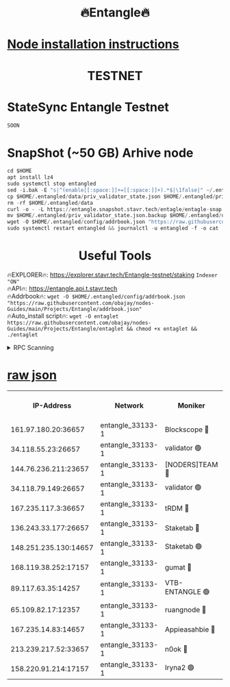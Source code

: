 <h1 align="center"> 🔥Entangle🔥</h1>

[Node installation instructions](https://github.com/obajay/nodes-Guides/tree/main/Projects/Entangle)
=

<h1 align="center"> TESTNET</h1>

# StateSync Entangle Testnet
```python
SOON
```
# SnapShot (~50 GB) Arhive node
```python
cd $HOME
apt install lz4
sudo systemctl stop entangled
sed -i.bak -E "s|^(enable[[:space:]]+=[[:space:]]+).*$|\1false|" ~/.entangled/config/config.toml
cp $HOME/.entangled/data/priv_validator_state.json $HOME/.entangled/priv_validator_state.json.backup
rm -rf $HOME/.entangled/data
curl -o - -L https://entangle.snapshot.stavr.tech/entagle/entagle-snap.tar.lz4 | lz4 -c -d - | tar -x -C $HOME/.entangled --strip-components 2
mv $HOME/.entangled/priv_validator_state.json.backup $HOME/.entangled/data/priv_validator_state.json
wget -O $HOME/.entangled/config/addrbook.json "https://raw.githubusercontent.com/obajay/nodes-Guides/main/Projects/Entangle/addrbook.json"
sudo systemctl restart entangled && journalctl -u entangled -f -o cat
```
 <h1 align="center"> Useful Tools</h1>
 
🔥EXPLORER🔥: https://explorer.stavr.tech/Entangle-testnet/staking        `Indexer "ON"` \
🔥API🔥:      https://entangle.api.t.stavr.tech \
🔥Addrbook🔥: ```wget -O $HOME/.entangled/config/addrbook.json "https://raw.githubusercontent.com/obajay/nodes-Guides/main/Projects/Entangle/addrbook.json"``` \
🔥Auto_install script🔥:  `wget -O entaglet https://raw.githubusercontent.com/obajay/nodes-Guides/main/Projects/Entangle/entaglet && chmod +x entaglet && ./entaglet`


<details>
<summary>RPC Scanning</summary>

<h2 align="center"> We scan nodes in real time every 4 hours. And we provide the final result of RPC endpoints.
We cannot influence the operation of these nodes in any way. </h2>


```python
If Voting Power is higher than 0 --> then the Node is a validator of the network and may be subject to attack and be a potential threat to the chain.
```
```python
We marked such validators with a red symbol
```

</details>

[raw json](https://rpc-check.entangt.stavr.tech/entangt/rpc-entangt-result.json)
=


<table><tr><th>IP-Address</th><th>Network</th><th>Moniker</th><th>Latest Block Height</th><th>Earliest Block Height</th><th>Catching Up</th><th>Tx Index</th><th>Voting Power</th><th>Scan Time</th></tr><tr><td>161.97.180.20:36657</td><td>entangle_33133-1</td><td>Blockscope 🔴</td><td>1914649</td><td>1</td><td>False</td><td>off</td><td>279410915208980</td><td>2024-01-29T17:32:54.853248088UTC</td></tr><tr><td>34.118.55.23:26657</td><td>entangle_33133-1</td><td>validator 🟢</td><td>1914604</td><td>1</td><td>False</td><td>on</td><td>0</td><td>2024-01-29T17:32:57.764012190UTC</td></tr><tr><td>144.76.236.211:23657</td><td>entangle_33133-1</td><td>[NODERS]TEAM 🔴</td><td>1914651</td><td>1</td><td>False</td><td>off</td><td>27051443670028437</td><td>2024-01-29T17:33:09.041936333UTC</td></tr><tr><td>34.118.79.149:26657</td><td>entangle_33133-1</td><td>validator 🟢</td><td>1914653</td><td>1</td><td>False</td><td>on</td><td>0</td><td>2024-01-29T17:33:18.052125785UTC</td></tr><tr><td>167.235.117.3:36657</td><td>entangle_33133-1</td><td>tRDM 🔴</td><td>1914654</td><td>1</td><td>False</td><td>on</td><td>159967305273274</td><td>2024-01-29T17:33:21.312368375UTC</td></tr><tr><td>136.243.33.177:26657</td><td>entangle_33133-1</td><td>Staketab 🔴</td><td>1914652</td><td>660001</td><td>False</td><td>on</td><td>122603966754654</td><td>2024-01-29T17:33:11.317981718UTC</td></tr><tr><td>148.251.235.130:14657</td><td>entangle_33133-1</td><td>Staketab 🟢</td><td>1914649</td><td>660801</td><td>False</td><td>on</td><td>0</td><td>2024-01-29T17:32:54.508663323UTC</td></tr><tr><td>168.119.38.252:17157</td><td>entangle_33133-1</td><td>gumat 🔴</td><td>1914650</td><td>962001</td><td>False</td><td>on</td><td>322781416766954</td><td>2024-01-29T17:33:00.092256823UTC</td></tr><tr><td>89.117.63.35:14257</td><td>entangle_33133-1</td><td>VTB-ENTANGLE 🟢</td><td>1914651</td><td>1162001</td><td>False</td><td>off</td><td>0</td><td>2024-01-29T17:33:06.706081528UTC</td></tr><tr><td>65.109.82.17:12357</td><td>entangle_33133-1</td><td>ruangnode 🔴</td><td>1914649</td><td>1312001</td><td>False</td><td>off</td><td>454422273484935</td><td>2024-01-29T17:32:55.315945950UTC</td></tr><tr><td>167.235.14.83:14657</td><td>entangle_33133-1</td><td>Appieasahbie 🔴</td><td>1914653</td><td>1716001</td><td>False</td><td>on</td><td>43682059378970096</td><td>2024-01-29T17:33:20.976019313UTC</td></tr><tr><td>213.239.217.52:33657</td><td>entangle_33133-1</td><td>n0ok 🔴</td><td>1914653</td><td>1814653</td><td>False</td><td>off</td><td>46574725354368111</td><td>2024-01-29T17:33:15.658370669UTC</td></tr><tr><td>158.220.91.214:17157</td><td>entangle_33133-1</td><td>Iryna2 🟢</td><td>1914653</td><td>1822001</td><td>False</td><td>on</td><td>0</td><td>2024-01-29T17:33:18.548474661UTC</td></tr></table>
